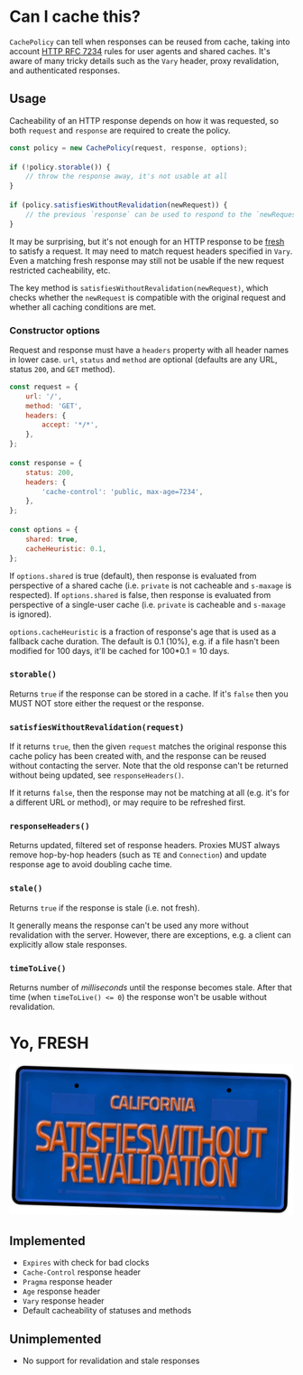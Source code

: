 # Can I cache this?

`CachePolicy` can tell when responses can be reused from cache, taking into account [HTTP RFC 7234](http://httpwg.org/specs/rfc7234.html) rules for user agents and shared caches. It's aware of many tricky details such as the `Vary` header, proxy revalidation, and authenticated responses.

## Usage

Cacheability of an HTTP response depends on how it was requested, so both `request` and `response` are required to create the policy.

```js
const policy = new CachePolicy(request, response, options);

if (!policy.storable()) {
    // throw the response away, it's not usable at all
}

if (policy.satisfiesWithoutRevalidation(newRequest)) {
    // the previous `response` can be used to respond to the `newRequest`
}
```

It may be surprising, but it's not enough for an HTTP response to be [fresh](#yo-fresh) to satisfy a request. It may need to match request headers specified in `Vary`. Even a matching fresh response may still not be usable if the new request restricted cacheability, etc.

The key method is `satisfiesWithoutRevalidation(newRequest)`, which checks whether the `newRequest` is compatible with the original request and whether all caching conditions are met.

### Constructor options

Request and response must have a `headers` property with all header names in lower case. `url`, `status` and `method` are optional (defaults are any URL, status `200`, and `GET` method).

```js
const request = {
    url: '/',
    method: 'GET',
    headers: {
        accept: '*/*',
    },
};

const response = {
    status: 200,
    headers: {
        'cache-control': 'public, max-age=7234',
    },
};

const options = {
    shared: true,
    cacheHeuristic: 0.1,
};
```

If `options.shared` is true (default), then response is evaluated from perspective of a shared cache (i.e. `private` is not cacheable and `s-maxage` is respected). If `options.shared` is false, then response is evaluated from perspective of a single-user cache (i.e. `private` is cacheable and `s-maxage` is ignored).

`options.cacheHeuristic` is a fraction of response's age that is used as a fallback cache duration. The default is 0.1 (10%), e.g. if a file hasn't been modified for 100 days, it'll be cached for 100*0.1 = 10 days.

### `storable()`

Returns `true` if the response can be stored in a cache. If it's `false` then you MUST NOT store either the request or the response.

### `satisfiesWithoutRevalidation(request)`

If it returns `true`, then the given `request` matches the original response this cache policy has been created with, and the response can be reused without contacting the server. Note that the old response can't be returned without being updated, see `responseHeaders()`.

If it returns `false`, then the response may not be matching at all (e.g. it's for a different URL or method), or may require to be refreshed first.

### `responseHeaders()`

Returns updated, filtered set of response headers. Proxies MUST always remove hop-by-hop headers (such as `TE` and `Connection`) and update response age to avoid doubling cache time.

### `stale()`

Returns `true` if the response is stale (i.e. not fresh).

It generally means the response can't be used any more without revalidation with the server. However, there are exceptions, e.g. a client can explicitly allow stale responses.

### `timeToLive()`

Returns number of *milliseconds* until the response becomes stale. After that time (when `timeToLive() <= 0`) the response won't be usable without revalidation.

# Yo, FRESH

![satisfiesWithoutRevalidation](fresh.jpg)

## Implemented

* `Expires` with check for bad clocks
* `Cache-Control` response header
* `Pragma` response header
* `Age` response header
* `Vary` response header
* Default cacheability of statuses and methods

## Unimplemented

* No support for revalidation and stale responses
